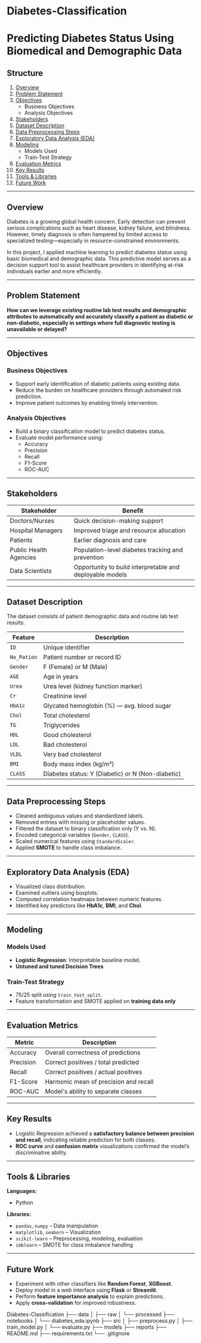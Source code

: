 # Diabetes-Classification
# Predicting Diabetes Status Using Biomedical and Demographic Data

## Structure

1. [Overview](#-overview)  
2. [Problem Statement](#-problem-statement)  
3. [Objectives](#-objectives)  
   - Business Objectives  
   - Analysis Objectives  
4. [Stakeholders](#-stakeholders)  
5. [Dataset Description](#-dataset-description)  
6. [Data Preprocessing Steps](#-data-preprocessing-steps)  
7. [Exploratory Data Analysis (EDA)](#-exploratory-data-analysis-eda)  
8. [Modeling](#-modeling)  
   - Models Used  
   - Train-Test Strategy  
9. [Evaluation Metrics](#-evaluation-metrics)  
10. [Key Results](#-key-results)  
11. [Tools & Libraries](#-tools--libraries)  
12. [Future Work](#-future-work)  

---

## Overview
Diabetes is a growing global health concern. Early detection can prevent serious complications such as heart disease, kidney failure, and blindness. However, timely diagnosis is often hampered by limited access to specialized testing—especially in resource-constrained environments.

In this project, I applied machine learning to predict diabetes status using basic biomedical and demographic data. This predictive model serves as a decision support tool to assist healthcare providers in identifying at-risk individuals earlier and more efficiently.

---

## Problem Statement
**How can we leverage existing routine lab test results and demographic attributes to automatically and accurately classify a patient as diabetic or non-diabetic, especially in settings where full diagnostic testing is unavailable or delayed?**

---

##  Objectives

### Business Objectives
- Support early identification of diabetic patients using existing data.
- Reduce the burden on healthcare providers through automated risk prediction.
- Improve patient outcomes by enabling timely intervention.

### Analysis Objectives
- Build a binary classification model to predict diabetes status.
- Evaluate model performance using:
  - Accuracy
  - Precision
  - Recall
  - F1-Score
  - ROC-AUC

---

## Stakeholders

| Stakeholder          | Benefit                                      |
|----------------------|----------------------------------------------|
| Doctors/Nurses       | Quick decision-making support                |
| Hospital Managers    | Improved triage and resource allocation      |
| Patients             | Earlier diagnosis and care                   |
| Public Health Agencies | Population-level diabetes tracking and prevention |
| Data Scientists      | Opportunity to build interpretable and deployable models |

---

##  Dataset Description

The dataset consists of patient demographic data and routine lab test results.

| Feature      | Description                                                  |
|--------------|--------------------------------------------------------------|
| `ID`         | Unique identifier                                            |
| `No_Pation`  | Patient number or record ID                                  |
| `Gender`     | F (Female) or M (Male)                                       |
| `AGE`        | Age in years                                                 |
| `Urea`       | Urea level (kidney function marker)                          |
| `Cr`         | Creatinine level                                             |
| `HbA1c`      | Glycated hemoglobin (%) — avg. blood sugar                   |
| `Chol`       | Total cholesterol                                            |
| `TG`         | Triglycerides                                                |
| `HDL`        | Good cholesterol                                             |
| `LDL`        | Bad cholesterol                                              |
| `VLDL`       | Very bad cholesterol                                         |
| `BMI`        | Body mass index (kg/m²)                                      |
| `CLASS`      | Diabetes status: Y (Diabetic) or N (Non-diabetic)           |

---

## Data Preprocessing Steps
- Cleaned ambiguous values and standardized labels.
- Removed entries with missing or placeholder values.
- Filtered the dataset to binary classification only (Y vs. N).
- Encoded categorical variables (`Gender`, `CLASS`).
- Scaled numerical features using `StandardScaler`.
- Applied **SMOTE** to handle class imbalance.

---

## Exploratory Data Analysis (EDA)
- Visualized class distribution.
- Examined outliers using boxplots.
- Computed correlation heatmaps between numeric features.
- Identified key predictors like **HbA1c**, **BMI**, and **Chol**.

---

## Modeling

### Models Used
- **Logistic Regression**: Interpretable baseline model.
- **Untuned and tuned Decision Trees**

### Train-Test Strategy
- 75/25 split using `train_test_split`.
- Feature transformation and SMOTE applied on **training data only**

---

## Evaluation Metrics

| Metric     | Description                              |
|------------|------------------------------------------|
| Accuracy   | Overall correctness of predictions       |
| Precision  | Correct positives / total predicted      |
| Recall     | Correct positives / actual positives     |
| F1-Score   | Harmonic mean of precision and recall    |
| ROC-AUC    | Model's ability to separate classes      |

---

## Key Results
- Logistic Regression achieved a **satisfactory balance between precision and recall**, indicating reliable prediction for both classes.
- **ROC curve** and **confusion matrix** visualizations confirmed the model’s discriminative ability.

---

##  Tools & Libraries

**Languages:**  
- Python

**Libraries:**  
- `pandas`, `numpy` – Data manipulation  
- `matplotlib`, `seaborn` – Visualization  
- `scikit-learn` – Preprocessing, modeling, evaluation  
- `imblearn` – SMOTE for class imbalance handling  

---

## Future Work
- Experiment with other classifiers like **Random Forest**, **XGBoost**.
- Deploy model in a web interface using **Flask** or **Streamlit**.
- Perform **feature importance analysis** to explain predictions.
- Apply **cross-validation** for improved robustness.

Diabetes-Classification
├── data
│   ├── raw
│   └── processed
├── notebooks
│   └── diabetes_eda.ipynb
├── src
│   ├── preprocess.py
│   ├── train_model.py
│   └── evaluate.py
├── models
├── reports
├── README.md
├── requirements.txt
└── .gitignore
